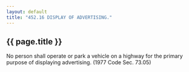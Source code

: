 ```yaml
---
layout: default 
title: "452.16 DISPLAY OF ADVERTISING."
---
```


{{ page.title }}
----------------

No person shall operate or park a vehicle on a highway for the primary
purpose of displaying advertising. (1977 Code Sec. 73.05)
